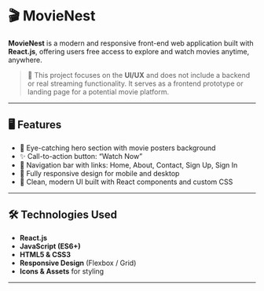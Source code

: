 # 🎬 MovieNest

**MovieNest** is a modern and responsive front-end web application built with **React.js**, offering users free access to explore and watch movies anytime, anywhere.

> 🔸 This project focuses on the **UI/UX** and does not include a backend or real streaming functionality. It serves as a frontend prototype or landing page for a potential movie platform.

---

## 🖥️ Features

- 🎥 Eye-catching hero section with movie posters background
- ✨ Call-to-action button: “Watch Now”
- 🔗 Navigation bar with links: Home, About, Contact, Sign Up, Sign In
- 📱 Fully responsive design for mobile and desktop
- 🎨 Clean, modern UI built with React components and custom CSS

---

## 🛠️ Technologies Used

- **React.js**
- **JavaScript (ES6+)**
- **HTML5 & CSS3**
- **Responsive Design** (Flexbox / Grid)
- **Icons & Assets** for styling

---


